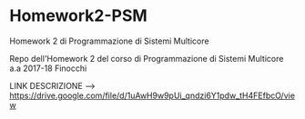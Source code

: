 # Homework2-PSM

Homework 2 di Programmazione di Sistemi Multicore

Repo dell'Homework 2 del corso di Programmazione di Sistemi Multicore a.a 2017-18 Finocchi

LINK DESCRIZIONE --> https://drive.google.com/file/d/1uAwH9w9pUi_qndzi6Y1pdw_tH4FEfbcO/view
